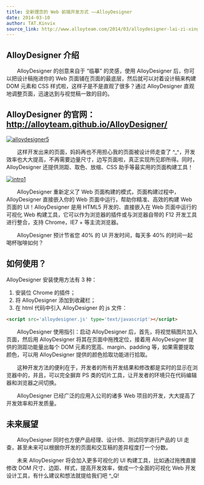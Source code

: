 ```yaml
---
title: 全新理念的 Web 前端开发方式 ——AlloyDesigner
date: 2014-03-10
author: TAT.Kinvix
source_link: http://www.alloyteam.com/2014/03/alloydesigner-lai-zi-xing-xing-di-web-qian-duan-kai-fa-fang-shi/
---
```


<!-- {% raw %} - for jekyll -->

## AlloyDesigner 介绍

　　AlloyDesigner 的创意来自于 “临摹” 的灵感，使用 AlloyDesigner 后，你可以把设计稿拖进你的 Web 页面铺在页面的最底层，然后就可以对着设计稿来构建 DOM 元素和 CSS 样式啦，这样子是不是直观了很多？通过 AlloyDesigner 直观地调整页面，迅速达到与视觉稿一致的目的。

## AlloyDesigner 的官网：<http://alloyteam.github.io/AlloyDesigner/>

[![alloydesigner5](http://www.alloyteam.com/wp-content/uploads/2014/03/alloydesigner5.png)](http://www.alloyteam.com/wp-content/uploads/2014/03/alloydesigner5.png)

　　这样开发出来的页面，妈妈再也不用担心我的页面被设计师走查了 ^\_^，开发效率也大大提高，不再需要边量尺寸，边写页面啦，真正实现所见即所得。同时，AlloyDesigner 还提供测距、取色、放缩、CSS 助手等最实用的页面构建工具！

[![intro1](http://www.alloyteam.com/wp-content/uploads/2014/03/intro1.png)](http://www.alloyteam.com/wp-content/uploads/2014/03/intro1.png)

　　AlloyDesigner 重新定义了 Web 页面构建的模式，页面构建过程中，AlloyDesigner 直接嵌入你的 Web 页面中运行，帮助你精准、高效的构建 Web 页面的 UI！AlloyDesigner 是用 HTML5 开发的、直接嵌入在 Web 页面中运行的可视化 Web 构建工具，它可以作为浏览器的插件或与浏览器自带的 F12 开发工具进行整合，支持 Chrome，IE7 + 等主流浏览器。

　　AlloyDesigner 预计节省您 40% 的 UI 开发时间，每天多 40% 的时间一起喝杯咖啡如何？

## 如何使用？

AlloyDesigner 安装使用方法有 3 种：

1.  安装位 Chrome 的插件；
2.  将 AlloyDesigner 添加到收藏栏；
3.  在 html 代码中引入 AlloyDesigner 的 js 文件：

```html
<script src='alloydesigner.js' type='text/javascript'></script>
```

　　AlloyDesigner 使用指引：启动 AlloyDesigner 后，首先，将视觉稿图片加入页面，然后用 AlloyDesigner 将其在页面中拖拽定位，接着用 AlloyDesigner 提供的测距功能量出每个 DOM 元素的宽高、margin、padding 等，如果需要提取颜色，可以用 AlloyDesigner 提供的颜色拾取功能进行拾取。

　　这种开发方法的便利在于，开发者的所有开发结果和修改都是实时的显示在浏览器中的，并且，可以完全摒弃 PS 类的切片工具，让开发者的环境只在代码编辑器和浏览器之间切换。

　　AlloyDesigner 已经广泛的应用入公司的诸多 Web 项目的开发，大大提高了开发效率和开发质量。

## 未来展望

　　AlloyDesigner 同时也方便产品经理、设计师、测试同学进行产品的 UI 走查，甚至未来可以根据你开发的页面和交互稿的差异程度打一个分数。

　　未来 AlloyDesigner 将会加入更多可视化的 UI 构建工具，比如通过拖拽直接修改 DOM 尺寸、边距、样式，提高开发效率，做成一个全面的可视化 Web 开发设计工具，有什么建议和想法就提给我们吧 ^\_Q!

<!-- {% endraw %} - for jekyll -->